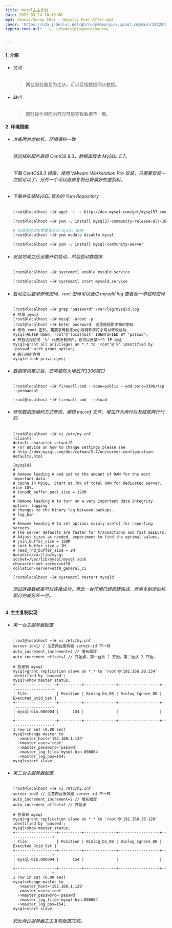 ```yaml
---
title: mysql主主复制
date: 2022-03-24 10:40:00
mp3: /music/Sunny Choi - Happily Ever After.mp3
cover: 'https://cdn.jsdelivr.net/gh/rudymemo/picx.xpoet.cn@main/20220424/qpdSJoD2zZt6YQ9.zne9bs9ijls.jpg'
typora-root-url: ..\..\themes\diaspora\source


---
```




<h4>1. 介绍</h4>

+ ###### 优点

  > 两台服务器互为主从，可以互相数据同步数据。

+ ###### 缺点

  > 同时操作相同内容时可能导致数据不一致。



<h4>2. 环境搭建</h4>

+ ###### 准备两台虚拟机，环境保持一致

  ###### 我选择的服务器是 CentOS 8.3，数据库版本 MySQL 5.7。

  ###### 下载 CentOS8.3 镜像，使用 VMware Workstation Pro 安装，只需要安装一次就可以了，另外一个可以直接复制已安装好的虚拟机。
  
+ ###### 下载并安装MySQL官方的 Yum Repository

  ```bash
  [root@localhost ~]# wget -i -c http://dev.mysql.com/get/mysql57-community-release-el7-10.noarch.rpm
  
  [root@localhost ~]# yum -y install mysql57-community-release-el7-10.noarch.rpm
  
  # 安装命令之前需要先关闭 mysql 模块
  [root@localhost ~]# yum module disable mysql
  
  [root@localhost ~]# yum -y install mysql-community-server
  
  ```

+ ###### 安装完成之后设置开机启动，然后启动数据库

  ```bash
  [root@localhost ~]# systemctl enable mysqld.service
  
  [root@localhost ~]# systemctl start mysqld.service
  ```

+ ###### 启动之后登录修改密码，root 密码可以通过 mysqld.log 查看到一串临时密码

  ```shell
  [root@localhost ~]# grep "password" /var/log/mysqld.log
  # 登录 mysql
  [root@localhost ~]# mysql -uroot -p
  [root@localhost ~]# Enter password: 这里粘贴刚才临时密码
  # 修改 root 密码，需要字母数字大小写特殊字符才可以修改成功
  mysql>ALTER USER 'root'@'localhost' IDENTIFIED BY 'passwd';
  # 开启远程访问 '%' 代表所有用户，也可以是某一个 IP 地址
  mysql>grant all privileges on *.* to 'root'@'%' identified by 'passwd' with grant option;
  # 执行刷新命令
  mysql>flush privileges;
  ```

+ ###### 数据库调整之后，还需要防火墙放开3306端口

  ```shell
  [root@localhost ~]# firewall-cmd --zone=public --add-port=3306/tcp --permanent
  
  [root@localhost ~]# firewall-cmd --reload
  ```


- ###### 修改数据库编码方式修改，编辑 my.cnf 文件，增加开头两行以及结尾两行代码

  ```shell
  [root@localhost ~]# vi /etc/my.cnf
  [client]
  default-character-set=utf8
  # For advice on how to change settings please see
  # http://dev.mysql.com/doc/refman/5.7/en/server-configuration-defaults.html
  
  [mysqld]
  #
  # Remove leading # and set to the amount of RAM for the most important data
  # cache in MySQL. Start at 70% of total RAM for dedicated server, else 10%.
  # innodb_buffer_pool_size = 128M
  #
  # Remove leading # to turn on a very important data integrity option: logging
  # changes to the binary log between backups.
  # log_bin
  #
  # Remove leading # to set options mainly useful for reporting servers.
  # The server defaults are faster for transactions and fast SELECTs.
  # Adjust sizes as needed, experiment to find the optimal values.
  # join_buffer_size = 128M
  # sort_buffer_size = 2M
  # read_rnd_buffer_size = 2M
  datadir=/var/lib/mysql
  socket=/var/lib/mysql/mysql.sock
  character-set-server=utf8
  collation-server=utf8_general_ci
  
  [root@localhost ~]# systemctl restart mysqld
  ```

  ###### 测试连接数据库可以连接成功，至此一台环境已经搭建完成，然后复制虚拟机即可完成另外一台。

<h4>3. 主主复制实现</h4>

+ ###### 第一台主服务器配置

  ```shell
  [root@localhost ~]# vi /etc/my.cnf
  server-id=1/ / 注意两台服务器 server-id 不一样
  auto_increment_increment=2 // 增长幅度
  auto_increment_offset=1 // 开始点，第一台从 1 开始，第二台从 2 开始。
  ```

  ```shell
  # 登录到 mysql
  mysql>grant replication slave on *.* to 'root'@'192.168.20.134' identified by 'passwd';
  mysql>show master status;
  +------------------+----------+--------------+------------------+-------------------+
  | File             | Position | Binlog_Do_DB | Binlog_Ignore_DB | Executed_Gtid_Set |
  +------------------+----------+--------------+------------------+-------------------+
  | mysql-bin.000004 |      154 |              |                  |                   |
  +------------------+----------+--------------+------------------+-------------------+
  1 row in set (0.00 sec)
  mysql>change master to    
  	->master_host='192.168.1.134'
  	->master_user='root'
  	->master_password='passwd'
  	->master_log_file='mysql-bin.000004'
  	->master_log_pos=154;
  mysql>start slave;
  ```

+ ###### 第二台主服务器配置

  ```shell
  [root@localhost ~]# vi /etc/my.cnf
  server-id=2 // 注意两台服务器 server-id 不一样
  auto_increment_increment=2 // 增长幅度
  auto_increment_offset=2 // 开始点
  ```

  ```shell
  # 登录到 mysql
  mysql>grant replication slave on *.* to 'root'@'192.168.20.128' identified by 'passwd';
  mysql>show master status;
  +------------------+----------+--------------+------------------+-------------------+
  | File             | Position | Binlog_Do_DB | Binlog_Ignore_DB | Executed_Gtid_Set |
  +------------------+----------+--------------+------------------+-------------------+
  | mysql-bin.000004 |      154 |              |                  |                   |
  +------------------+----------+--------------+------------------+-------------------+
  1 row in set (0.00 sec)
  mysql>change master to    
  	->master_host='192.168.1.128'
  	->master_user='root'
  	->master_password='passwd'
  	->master_log_file='mysql-bin.000004'
  	->master_log_pos=154;
  mysql>start slave;
  ```

  ###### 到此两台服务器主主复制配置完成。



